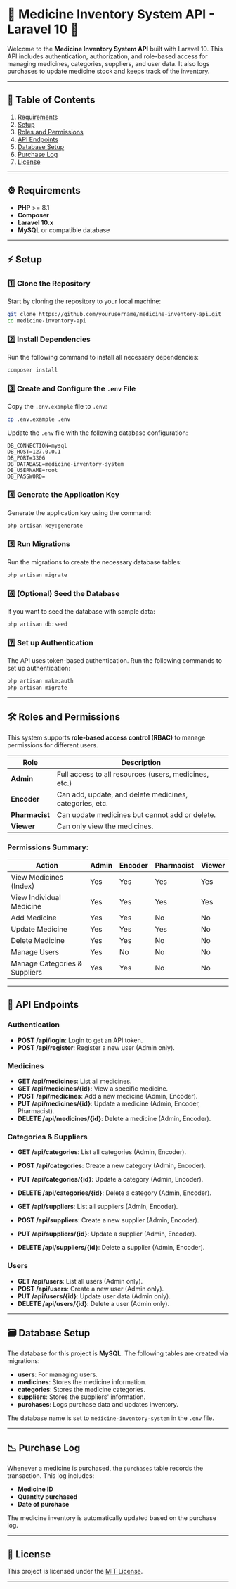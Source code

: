 # 🌿 Medicine Inventory System API - Laravel 10 🌿

Welcome to the **Medicine Inventory System API** built with Laravel 10. This API includes authentication, authorization, and role-based access for managing medicines, categories, suppliers, and user data. It also logs purchases to update medicine stock and keeps track of the inventory.

---

## 📑 Table of Contents
1. [Requirements](#requirements)
2. [Setup](#setup)
3. [Roles and Permissions](#roles-and-permissions)
4. [API Endpoints](#api-endpoints)
5. [Database Setup](#database-setup)
6. [Purchase Log](#purchase-log)
7. [License](#license)

---

## ⚙️ Requirements
- **PHP** >= 8.1
- **Composer**
- **Laravel 10.x**
- **MySQL** or compatible database

---

## ⚡ Setup

### 1️⃣ Clone the Repository
Start by cloning the repository to your local machine:

```bash
git clone https://github.com/yourusername/medicine-inventory-api.git
cd medicine-inventory-api
```

### 2️⃣ Install Dependencies
Run the following command to install all necessary dependencies:

```bash
composer install
```

### 3️⃣ Create and Configure the `.env` File
Copy the `.env.example` file to `.env`:

```bash
cp .env.example .env
```

Update the `.env` file with the following database configuration:

```env
DB_CONNECTION=mysql
DB_HOST=127.0.0.1
DB_PORT=3306
DB_DATABASE=medicine-inventory-system
DB_USERNAME=root
DB_PASSWORD=
```

### 4️⃣ Generate the Application Key
Generate the application key using the command:

```bash
php artisan key:generate
```

### 5️⃣ Run Migrations
Run the migrations to create the necessary database tables:

```bash
php artisan migrate
```

### 6️⃣ (Optional) Seed the Database
If you want to seed the database with sample data:

```bash
php artisan db:seed
```

### 7️⃣ Set up Authentication
The API uses token-based authentication. Run the following commands to set up authentication:

```bash
php artisan make:auth
php artisan migrate
```

---

## 🛠️ Roles and Permissions

This system supports **role-based access control (RBAC)** to manage permissions for different users.

| **Role**    | **Description**                                        |
|-------------|--------------------------------------------------------|
| **Admin**   | Full access to all resources (users, medicines, etc.)  |
| **Encoder** | Can add, update, and delete medicines, categories, etc. |
| **Pharmacist** | Can update medicines but cannot add or delete. |
| **Viewer**  | Can only view the medicines.                          |

### Permissions Summary:

| **Action**                    | **Admin** | **Encoder** | **Pharmacist** | **Viewer** |
|-------------------------------|-----------|-------------|----------------|------------|
| View Medicines (Index)        | Yes       | Yes         | Yes            | Yes        |
| View Individual Medicine      | Yes       | Yes         | Yes            | Yes        |
| Add Medicine                   | Yes       | Yes         | No             | No         |
| Update Medicine                | Yes       | Yes         | Yes            | No         |
| Delete Medicine                | Yes       | Yes         | No             | No         |
| Manage Users                   | Yes       | No          | No             | No         |
| Manage Categories & Suppliers  | Yes       | Yes         | No             | No         |

---

## 📡 API Endpoints

### Authentication
- **POST /api/login**: Login to get an API token.
- **POST /api/register**: Register a new user (Admin only).

### Medicines
- **GET /api/medicines**: List all medicines.
- **GET /api/medicines/{id}**: View a specific medicine.
- **POST /api/medicines**: Add a new medicine (Admin, Encoder).
- **PUT /api/medicines/{id}**: Update a medicine (Admin, Encoder, Pharmacist).
- **DELETE /api/medicines/{id}**: Delete a medicine (Admin, Encoder).

### Categories & Suppliers
- **GET /api/categories**: List all categories (Admin, Encoder).
- **POST /api/categories**: Create a new category (Admin, Encoder).
- **PUT /api/categories/{id}**: Update a category (Admin, Encoder).
- **DELETE /api/categories/{id}**: Delete a category (Admin, Encoder).

- **GET /api/suppliers**: List all suppliers (Admin, Encoder).
- **POST /api/suppliers**: Create a new supplier (Admin, Encoder).
- **PUT /api/suppliers/{id}**: Update a supplier (Admin, Encoder).
- **DELETE /api/suppliers/{id}**: Delete a supplier (Admin, Encoder).

### Users
- **GET /api/users**: List all users (Admin only).
- **POST /api/users**: Create a new user (Admin only).
- **PUT /api/users/{id}**: Update user data (Admin only).
- **DELETE /api/users/{id}**: Delete a user (Admin only).

---

## 🗃️ Database Setup

The database for this project is **MySQL**. The following tables are created via migrations:

- **users**: For managing users.
- **medicines**: Stores the medicine information.
- **categories**: Stores the medicine categories.
- **suppliers**: Stores the suppliers' information.
- **purchases**: Logs purchase data and updates inventory.

The database name is set to `medicine-inventory-system` in the `.env` file.

---

## 📉 Purchase Log

Whenever a medicine is purchased, the `purchases` table records the transaction. This log includes:

- **Medicine ID**
- **Quantity purchased**
- **Date of purchase**

The medicine inventory is automatically updated based on the purchase log.

---

## 📝 License

This project is licensed under the [MIT License](LICENSE).

---
```